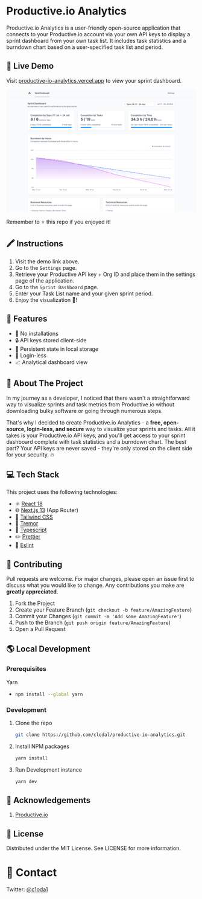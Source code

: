 # Productive.io Analytics

Productive.io Analytics is a user-friendly open-source application that connects to your Productive.io account via your own API keys to display a sprint dashboard from your own task list. It includes task statistics and a burndown chart based on a user-specified task list and period.

## 💎 Live Demo

Visit [productive-io-analytics.vercel.app](https://productive-io-analytics.vercel.app) to view your sprint dashboard.

![Productive.io Analytics Preview](docs/images/preview.png)

Remember to ⭐ this repo if you enjoyed it!

## 🖍️ Instructions
1. Visit the demo link above.
2. Go to the `Settings` page.
3. Retrieve your Productive API key + Org ID and place them in the settings page of the application.
4. Go to the `Sprint Dashboard` page.
5. Enter your Task List name and your given sprint period.
6. Enjoy the visualization 🎉!

## 🚀 Features

- 🔨 No installations
- 🔒 API keys stored client-side
- 📓 Persistent state in local storage
- 🚪 Login-less
- 📈 Analytical dashboard view

## 📇 About The Project

In my journey as a developer, I noticed that there wasn't a straightforward way to visualize sprints and task metrics from Productive.io without downloading bulky software or going through numerous steps.

That's why I decided to create Productive.io Analytics - a **free, open-source, login-less, and secure** way to visualize your sprints and tasks. All it takes is your Productive.io API keys, and you'll get access to your sprint dashboard complete with task statistics and a burndown chart. The best part? Your API keys are never saved - they're only stored on the client side for your security. 🔥


## 💻 Tech Stack

This project uses the following technologies:

- ⚛️ [React 18](https://reactjs.org/)
- 🌐 [Next.js 13](https://nextjs.org/) (App Router)
- 🎨 [Tailwind CSS](https://tailwindcss.com/)
- 🧱 [Tremor](https://tremor.so/)
- 📑 [Typescript](https://www.typescriptlang.org/)
- ✏️ [Prettier](https://prettier.io/)
- 🚨 [Eslint](https://eslint.org/)

## 🤝 Contributing
Pull requests are welcome. For major changes, please open an issue first to discuss what you would like to change. Any contributions you make are **greatly appreciated**.

1. Fork the Project
2. Create your Feature Branch (`git checkout -b feature/AmazingFeature`)
3. Commit your Changes (`git commit -m 'Add some AmazingFeature'`)
4. Push to the Branch (`git push origin feature/AmazingFeature`)
5. Open a Pull Request


## 🌎 Local Development

### Prerequisites

Yarn

- ```sh
  npm install --global yarn
  ```

### Development

1. Clone the repo
   ```sh
   git clone https://github.com/clodal/productive-io-analytics.git
   ```
2. Install NPM packages
   ```sh
   yarn install
   ```
3. Run Development instance
   ```sh
   yarn dev
   ```

## 🙏 Acknowledgements

1. [Productive.io](https://productive.io/)


## 📄 License

Distributed under the MIT License. See LICENSE for more information.


# 📧 Contact

Twitter: [@c1oda1](https://twitter.com/c1oda1)
